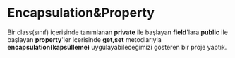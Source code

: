 # Encapsulation&Property #
Bir class(sınıf) içerisinde tanımlanan **private** ile başlayan **field**'lara **public** ile başlayan **property**'ler içerisinde **get,set** metodlarıyla
**encapsulation(kapsülleme)** uygulayabileceğimizi gösteren bir proje yaptık.  
